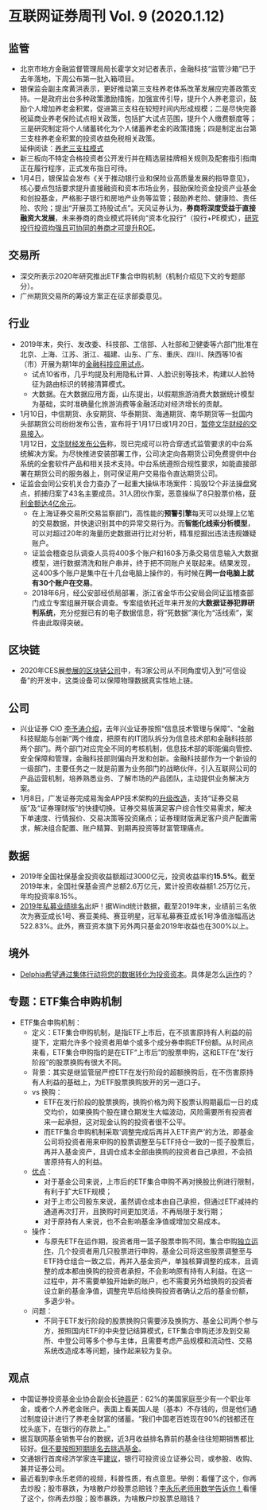 # 互联网证券周刊 Vol. 9 (2020.1.12)


## 监管
- 北京市地方金融监督管理局局长霍学文对记者表示，金融科技“监管沙箱”已于去年落地，下周公布第一批入箱项目。  
- 银保监会副主席黄洪表示，更好推动第三支柱养老体系改革发展应完善政策支持。一是政府出台多种政策激励措施，加强宣传引导，提升个人养老意识，鼓励个人增加养老金积累，促进第三支柱在较短时间内形成规模；二是尽快完善税延商业养老保险试点相关政策，包括扩大试点范围，提升个人缴费额度等；三是研究制定将个人储蓄转化为个人储蓄养老金的政策措施；四是制定出台第三支柱养老金积累的投资收益免税相关政策。<br />延伸阅读：[养老三支柱模式](https://wiki.mbalib.com/wiki/养老三支柱模型)
- 新三板向不特定合格投资者公开发行并在精选层挂牌相关规则及配套指引指南正在履行程序，正式发布指日可待。  
- 1月4日，银保监会发布《关于推动银行业和保险业高质量发展的指导意见》，核心要点包括要求提升直接融资和资本市场业务，鼓励保险资金投资产业基金和创投基金，严格影子银行和房地产业务等监管；鼓励养老险、健康险、责任险、农险；提出“开展员工持股试点”。天风证券认为，**券商将深度受益于直接融资大发展**，未来券商的商业模式将转向“资本化投行”（投行+PE模式），[研究投行投资均强且可协同的券商才可提升ROE](https://www.kanyanbao.com/newreport/detail.htm?docid=49067795&search=%E9%9D%9E%E9%93%B6)。

## 交易所

- 深交所表示2020年研究推出ETF集合申购机制（机制介绍见下文的专题部分）。
- 广州期货交易所的筹设方案正在征求部委意见。

## 行业

- 2019年末，央行、发改委、科技部、工信部、人社部和卫健委等六部门批准在北京、上海、江苏、浙江、福建、山东、广东、重庆、四川、陕西等10省（市）开展为期1年的[金融科技应用试点](http://www.21jingji.com/2020/1-11/1NMDEzODBfMTUyNjI1Ng.html)。
  - 试点10省市，几乎均提及利用隐私计算、人脸识别等技术，构建以人脸特征为路由标识的转接清算模式。
  - 大数据。在大数据应用方面，山东提出，以假期旅游消费大数据统计模型为基础，实时准确量化旅游消费等金融活动对经济增长的贡献。
- 1月10日，中信期货、永安期货、华泰期货、海通期货、南华期货等一批国内头部期货公司纷纷发布公告，宣布将于1月17日或1月20日，[暂停文华财经的交易接入](http://www.egsea.com/news/detail?id=548244)。<br />1月12日，[文华财经发布公告](http://wenhua.com.cn/popwin/announcement.html)称，现已完成可以符合穿透式监管要求的中台系统解决方案。为尽快推进安装部署工作，公司决定向各期货公司免费提供中台系统的全套软件产品和相关技术支持。中台系统遵照合规性要求，如能直接部署在期货公司的服务器上，则可保证用户交易指令直达期货公司。
- 证监会会同公安机关合力查办了一起重大操纵市场案件：捣毁12个非法操盘窝点，抓捕归案了43名主要成员。31人团伙作案，恶意操纵了8只股票价格，[获利金额达4亿余元](http://www.egsea.com/news/detail?id=549429)。 
  - 在上海证券交易所交易监察部门，高性能的**预警引擎**每天可以处理上亿笔的交易数据，并快速识别其中的异常交易行为。而**智能化线索分析模型**，可以对超过20年的海量历史数据进行比对分析，精准挖掘出违法违规嫌疑账户。
  - 证监会稽查总队调查人员将400多个账户和160多万条交易信息输入大数据模型，进行数据清洗和账户串并，终于把不同账户关联起来。结果发现，这400多个账户是集中在十几台电脑上操作的，有时候在**同一台电脑上就有30个账户在交易**。
  - 2018年6月，经公安部经侦局部署，浙江省金华市公安局会同证监稽查部门成立专案组展开联合调查。专案组依托近年来开发的**大数据证券犯罪研判系统**，充分挖掘已有的电子数据信息，将“死数据”演化为“活线索”，案件由此取得突破。

## 区块链

- 2020年CES展[参展的区块链公司](https://mp.weixin.qq.com/s/mwNfeGv8ND16ykptEcgILg)中，有3家公司从不同角度切入到“可信设备”的开发中，这类设备可以保障物理数据真实性地上链。

## 公司

- 兴业证券 CIO [李予涛介绍](https://mp.weixin.qq.com/s/PHt1ie8rIIhnAs57O5q9tA)，去年兴业证券按照“信息技术管理与保障”、“金融科技赋能与创新”两个维度，把原有的IT团队拆分为信息技术部和金融科技部两个部门。两个部门对应完全不同的考核机制，信息技术部的职能偏向管控、安全保障和管理，金融科技部则偏向开发和创新。金融科技部作为一个新设的一级部门，主要任务之一就是前置为业务部门的战略伙伴，引入互联网公司的产品运营机制，培养熟悉业务、了解市场的产品团队，主动提供业务解决方案。
- 1月8日，广发证券完成易淘金APP技术架构的[升级改造](https://mp.weixin.qq.com/s/7-gzVbQSD1fBFEsISZHoEQ)，支持“证券交易版”及“证券理财版”的快捷切换。证券交易版满足客户综合性交易需求，解决下单速度、行情报价、交易决策等投资痛点；证券理财版满足客户资产配置需求，解决组合配置、账户精算、到期再投资等财富管理痛点。

## 数据

- 2019年全国社保基金投资收益额超过3000亿元，投资收益率约**15.5%**。截至2019年末，全国社保基金资产总额2.6万亿元，累计投资收益额1.25万亿元，年均投资率8.15%。
- [2019年私募业绩排名](http://www.egsea.com/news/detail?id=548384)出炉！据Wind统计数据，截至2019年末，业绩前三名依次为赛亚成长1号、赛亚美纯、赛亚明星，冠军私募赛亚成长1号净值涨幅高达522.83%。此外，赛亚资本旗下另外两只基金2019年收益也在300%以上。

## 境外

- [Delphia希望通过集体行动将您的数据转化为投资资本](http://www.nasdaqcj.com/shares/2019/12/05/10050.html)。具体是怎么[运作](https://help.delphia.com/en/collections/2023990-how-delphia-works)的？

## 专题：ETF集合申购机制

- ETF集合申购机制：
  - 定义：ETF集合申购机制，是指ETF上市后，在不损害原持有人利益的前提下，定期允许多个投资者用单个或多个成分券申购ETF份额。从时间点来看，ETF集合申购指的是在ETF“上市后”的股票申购，这和ETF在“发行阶段”的股票换购有很大不同。
  - 背景：其实是继监管层严控ETF在发行阶段的超额换购后，在不伤害原持有人利益的基础上，为ETF股票换购放开的另一道口子。 <br />
  - vs 换购：
    - ETF在发行阶段的股票换购，换购价格为网下股票认购期最后一日的成交均价，如果换购个股在建仓期发生大幅波动，风险需要所有投资者来一起承担，这对现金认购的投资者很不公平。
    - 而ETF集合申购机制采取‘调整完成后再并入ETF资产’的方法，即基金公司将投资者用来申购的股票调整至与ETF持仓一致的一揽子股票后，再并入基金资产，且调仓成本全部由换购的投资者自己承担，不会损害原持有人的利益。
  - [优点](https://mp.weixin.qq.com/s/GJGsTY9hUaCvQThIZYrnmA)：
    - 对于基金公司来说，上市后的ETF集合申购不再对换股比例进行限制，有利于扩大ETF规模；
    - 对于上市公司股东来说，虽然调仓成本由自己承担，但通过ETF减持的通道再次打开，且换购时间更加灵活，不再局限于发行期；
    - 对于原持有人来说，也不会影响基金净值或增加交易成本。
  - 操作：
    - 与原先ETF在运作期，投资者用一篮子股票申购不同，集合申购[独立运作](https://new.qq.com/omn/20191208/20191208A0GPCN00.html)，几个投资者用几只股票进行申购，基金公司将这些股票调整至与ETF持仓组合一致之后，再并入基金资产，单独核算调整的成本，且调整的成本都由换购的投资者承担，不会影响原有持有人利益。在这一过程中，并不需要单独开始新的账户，也不需要另外给换购的投资者设立新的基金净值，调整完毕后给换购投资者确认之后的基金份额，多退少补。
  - 问题：
    - 不同于ETF发行阶段的股票换购只需要涉及换购方、基金公司两个参与方，按照国内ETF的中央登记结算模式，ETF集合申购还涉及到交易所、中登公司等多个参与主体，且需要考虑产品规模和流动性、交易系统改造成本等问题，操作起来较为复杂。

## 观点

- 中国证券投资基金业协会副会长[钟蓉萨](https://finance.sina.com.cn/roll/2020-01-11/doc-iihnzahk3467946.shtml)：62%的美国家庭至少有一个职业年金，或者个人养老金账户。表面上看美国人是（基本）不存钱的，但是他们通过制度设计进行了养老金财富的储蓄。“我们中国老百姓现在90%的钱都还在枕头底下，在银行的存款上。”
- 据互联网基金销售平台的数据，近3月收益排名靠前的基金往往短期销售都比较好。[但不要按照短期排名去挑选基金](https://xueqiu.com/1459050009/138415957)。
- 交通银行首席经济学家连平[建议](https://baijiahao.baidu.com/s?id=1654772856052667059&wfr=spider&for=pc)，银行可投资设立证券公司，或参股、收购、兼并证券公司。
- 最近看到李永乐老师的视频，科普性质，有点意思。举例：看懂了这个，你再去炒股；股市暴跌，为啥散户炒股票总赔钱？[李永乐老师用数学告诉你！](https://www.bilibili.com/video/av25404085?from=search&seid=4568237276646902658)看懂了这个，你再去炒股；股市暴跌，为啥散户炒股票总赔钱？

